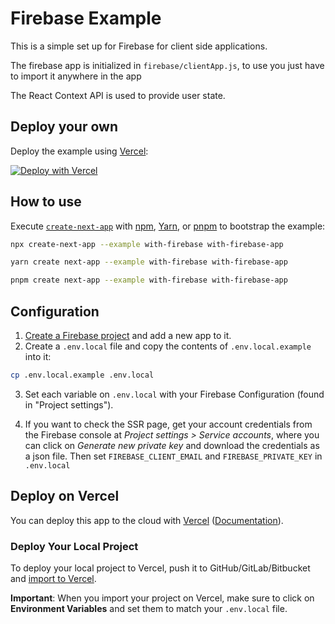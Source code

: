 # Firebase Example

This is a simple set up for Firebase for client side applications.

The firebase app is initialized in `firebase/clientApp.js`, to use you just have to import it anywhere in the app

The React Context API is used to provide user state.

## Deploy your own

Deploy the example using [Vercel](https://vercel.com?utm_source=github&utm_medium=readme&utm_campaign=next-example):

[![Deploy with Vercel](https://vercel.com/button)](https://vercel.com/new/git/external?repository-url=https://github.com/vercel/next.js/tree/canary/examples/with-firebase&project-name=with-firebase&repository-name=with-firebase)

## How to use

Execute [`create-next-app`](https://github.com/vercel/next.js/tree/canary/packages/create-next-app) with [npm](https://docs.npmjs.com/cli/init), [Yarn](https://yarnpkg.com/lang/en/docs/cli/create/), or [pnpm](https://pnpm.io) to bootstrap the example:

```bash
npx create-next-app --example with-firebase with-firebase-app
```

```bash
yarn create next-app --example with-firebase with-firebase-app
```

```bash
pnpm create next-app --example with-firebase with-firebase-app
```

## Configuration

1. [Create a Firebase project](https://console.firebase.google.com/u/0/) and add a new app to it.
2. Create a `.env.local` file and copy the contents of `.env.local.example` into it:

```bash
cp .env.local.example .env.local
```

3. Set each variable on `.env.local` with your Firebase Configuration (found in "Project settings").

4. If you want to check the SSR page, get your account credentials from the Firebase console at _Project settings > Service accounts_, where you can click on _Generate new private key_ and download the credentials as a json file. Then set `FIREBASE_CLIENT_EMAIL` and `FIREBASE_PRIVATE_KEY` in `.env.local`

## Deploy on Vercel

You can deploy this app to the cloud with [Vercel](https://vercel.com?utm_source=github&utm_medium=readme&utm_campaign=next-example) ([Documentation](https://nextjs.org/docs/deployment)).

### Deploy Your Local Project

To deploy your local project to Vercel, push it to GitHub/GitLab/Bitbucket and [import to Vercel](https://vercel.com/new?utm_source=github&utm_medium=readme&utm_campaign=next-example).

**Important**: When you import your project on Vercel, make sure to click on **Environment Variables** and set them to match your `.env.local` file.
